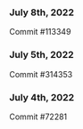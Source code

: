 ### July 8th, 2022

Commit #113349

### July 5th, 2022

Commit #314353


### July 4th, 2022

Commit #72281
